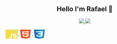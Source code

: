 <div align="center">
  <h2>Hello I'm Rafael 👋</h2>
</div
## 
<div style="display: flex">
<div align="center">
  <a href="https://github.com/rafaelsslva">
  <img height="180em" src="https://github-readme-stats.vercel.app/api?username=rafaelsslva&show_icons=true&theme=react&include_all_commits=true&count_private=true"/>
  <img height="180em" src="https://github-readme-stats.vercel.app/api/top-langs/?username=rafaelsslva&layout=compact&langs_count=7&theme=react"/>
</div>
<div style="display: inline_block"><br>
  <img align="center" alt="Rafael-Js" height="30" width="40" src="https://raw.githubusercontent.com/devicons/devicon/master/icons/javascript/javascript-plain.svg">
  <img align="center" alt="Rafael-HTML" height="30" width="40" src="https://raw.githubusercontent.com/devicons/devicon/master/icons/html5/html5-original.svg">
  <img align="center" alt="Rafael-CSS" height="30" width="40" src="https://raw.githubusercontent.com/devicons/devicon/master/icons/css3/css3-original.svg">
</div>
</div>
